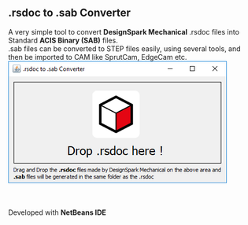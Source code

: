 .rsdoc to .sab Converter
------
A very simple tool to convert <b>DesignSpark Mechanical</b> .rsdoc files into Standard <b>ACIS Binary (SAB)</b> files.<br>
.sab files can be converted to STEP files easily, using several tools, and then be imported to CAM like SprutCam, EdgeCam etc.
<br>
<img src="https://github.com/nsiatras/rsdoc-to-sab-converter/blob/master/Screenshots/Screenshot.png" alt="SourceRabbit.com">

<br>
<br>
Developed with <b>NetBeans IDE</b>

